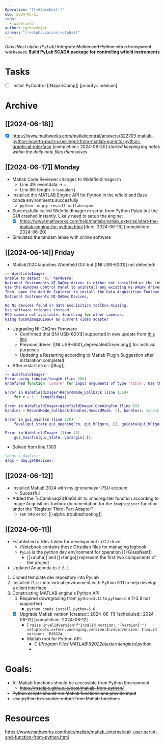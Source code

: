 ```yaml
---
Operation: "[[=GlassNest]]"
LOG: 2024-06-11
tags:
  - widefield
author: jgronemeyer
canvas: "[[+alpha.canvas|+alpha]]"
---
```

*GlassNest.alpha (PyLab)*
~~Integrate Matlab and Python into a transparent workspace~~
**Build PyLab SCADA package for controlling wfield instruments**

# Tasks
- [ ] Install PyControl [[NapariComp]]  [priority:: medium]

# Archive

## [[2024-06-18]]
- [x] https://www.mathworks.com/matlabcentral/answers/322709-matlab-python-how-to-push-user-input-from-matlab-gui-into-python-graphical-interface  [completion:: 2024-06-20]
*started keeping log notes within the daily note files themselves*
## [[2024-06-17]] Monday
- Matlab Code Reviewer changes to WidefieldImager.m
	- Line 49: eventdata -> ~
	- Line 86: length -> isscalar()
- Installed the MATLAB Engine API for Python in the wfield and Base conda environments succesfully
	- `python -m pip install matlabengine`
- Successfully called WidefieldImager.m script from Python Pylab but the GUI crashed instantly. Likely need to setup the engine: 
	- [x] https://www.mathworks.com/help/matlab/matlab_external/start-the-matlab-engine-for-python.html  [due:: 2024-06-18]  [completion:: 2024-06-20]
- Simulated the tandem lense with online software
## [[2024-06-14]] Friday
- Matlab2024 launches Widefield GUI but [[NI USB-6001]] not detected:
```Matlab
>> WidefieldImager
Unable to detect 'ni' hardware:
National Instruments NI-DAQmx driver is either not installed or the installed version is not supported.
Use the Windows Control Panel to uninstall any existing NI-DAQmx driver listed under 'National Instruments Software'.
Then, open the Add-On Explorer to install the Data Acquisition Toolbox Support Package for 
National Instruments NI-DAQmx Devices.

No NI devices found or data acquisition toolbox missing.
Use software triggers instead.
PCO camera not available. Searching for other cameras.
Using tucamimaq2016a64 as current video adapter
```
- Upgrading NI-DAQmx Firmware 
	- Confirmed that [[NI USB-6001]] supported in new update from [this link](https://www.ni.com/en/support/documentation/compatibility/17/devices-and-modules-no-longer-supported-in-ni-daqmx-17-6-and-lat.html)
	- Previous driver: [[NI USB-6001_deprecatedDriver.png]] for archival purposes
	- Updating a Restarting according to Matlab Plugin Suggestion after installation completed
- After restart error: [[Bug]]
```Matlab
>> WidefieldImager
Error using tabular/length (line 286)
Undefined function 'LENGTH' for input arguments of type 'table'. Use the height, width, or size functions instead.

Error in WidefieldImager>RecordMode_Callback (line 1319)
    for x = 1 : length(daqs)

Error in WidefieldImager>WidefieldImager_OpeningFcn (line 69)
handles = RecordMode_Callback(handles.RecordMode, [], handles); %check recording mode to create correct ni object

Error in gui_mainfcn (line 220)
    feval(gui_State.gui_OpeningFcn, gui_hFigure, [], guidata(gui_hFigure), varargin{:});

Error in WidefieldImager (line 43)
    gui_mainfcn(gui_State, varargin{:});
```
- Solved from line 1303
```Matlab
%daqs = daqlist;
daqs = daq.getDevices;
```
## [[2024-06-12]]
- Installed Matlab 2024 with my jgronemeyer PSU account
	- Sucessful
- Added the TuCamImaq2016a64.dll to imaqregister function according to Image Acquisition Toolbox documentation for the `imaqregister` function under the "Register Third-Part Adaptor"
	- ran into error: [[-alpha_troubleshooting]]
## [[2024-06-11]]
- Established a /dev folder for development in C:/ drive
	- /Notebook contains these Obsidian files for managing logbook
	- `PyLab` is the python dev environment for operation [[=GlassNest]]
		- [[+alpha]] and [[+tango]] represent the first two components of the project 
- Updated Anaconda to `2.6.1`

1. Cloned template dev repository into PyLab
2. Installed `Click` into virtual environment with Python 3.11 to help develop a client interface
3. Constructing MATLAB engine's Python API
	1. Required downgrading from `python=3.11` to `python=3.8` (>3.9 not supported)
		- `python conda install python=3.6`
	- [x] Upgrade Matlab version  [created:: 2024-06-11]  [scheduled:: 2024-06-12]  [completion:: 2024-06-12]
		- [ `raise InvalidVersion(f"Invalid version: '{version}'") setuptools.extern.packaging.version.InvalidVersion: Invalid version: 'R2022a`
		- Matlab root for Python API: 
			- *C:\Program Files\MATLAB\R2022a\extern\engines\python*
			- 





# Goals:

-  ~~All Matlab functions should be accessible from Python Environment~~
	-  ~~https://mscipio.github.io/post/matlab-from-python/~~
- ~~Python scripts should run Matlab functions and provide input~~
- ~~Use python to visualize output from Matlab functions~~

# Resources
https://www.mathworks.com/help/matlab/matlab_external/call-user-script-and-function-from-python.html

